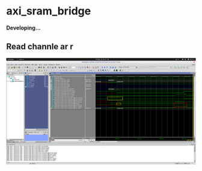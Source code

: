# axi_sram_bridge

**Developing...**

## Read channle  ar r


![screenshot0](https://github.com/whensungoesdown/whensungoesdown.github.io/raw/main/_posts/2023-03-11-0.png)



